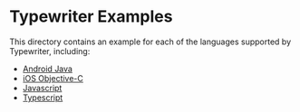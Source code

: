 # Typewriter Examples

This directory contains an example for each of the languages supported by Typewriter, including:

- [Android Java](./android/java)
- [iOS Objective-C](./ios/objectivec)
- [Javascript](./js)
- [Typescript](./ts)